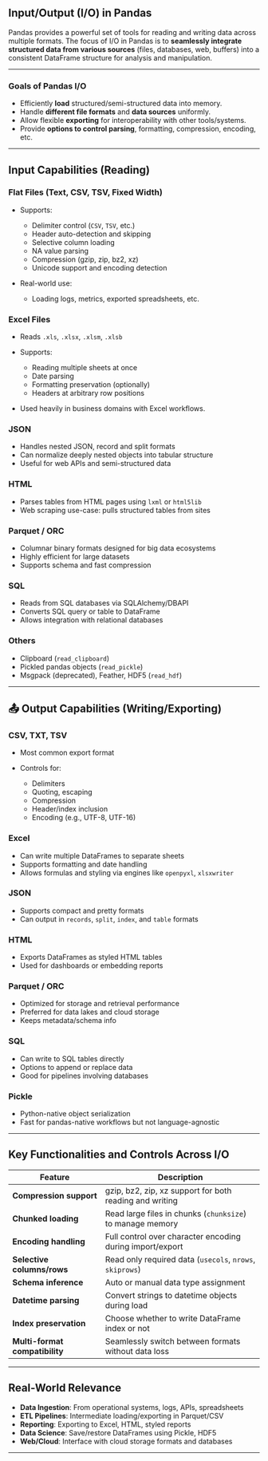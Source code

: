 ## Input/Output (I/O) in Pandas

Pandas provides a powerful set of tools for reading and writing data across multiple formats. The focus of I/O in Pandas is to **seamlessly integrate structured data from various sources** (files, databases, web, buffers) into a consistent DataFrame structure for analysis and manipulation.

---

### **Goals of Pandas I/O**

* Efficiently **load** structured/semi-structured data into memory.
* Handle **different file formats** and **data sources** uniformly.
* Allow flexible **exporting** for interoperability with other tools/systems.
* Provide **options to control parsing**, formatting, compression, encoding, etc.

---

## **Input Capabilities (Reading)**

### Flat Files (Text, CSV, TSV, Fixed Width)

* Supports:

  * Delimiter control (`CSV`, `TSV`, etc.)
  * Header auto-detection and skipping
  * Selective column loading
  * NA value parsing
  * Compression (gzip, zip, bz2, xz)
  * Unicode support and encoding detection
* Real-world use:

  * Loading logs, metrics, exported spreadsheets, etc.

### Excel Files

* Reads `.xls`, `.xlsx`, `.xlsm`, `.xlsb`
* Supports:

  * Reading multiple sheets at once
  * Date parsing
  * Formatting preservation (optionally)
  * Headers at arbitrary row positions
* Used heavily in business domains with Excel workflows.

### JSON

* Handles nested JSON, record and split formats
* Can normalize deeply nested objects into tabular structure
* Useful for web APIs and semi-structured data

### HTML

* Parses tables from HTML pages using `lxml` or `html5lib`
* Web scraping use-case: pulls structured tables from sites

### Parquet / ORC

* Columnar binary formats designed for big data ecosystems
* Highly efficient for large datasets
* Supports schema and fast compression

### SQL

* Reads from SQL databases via SQLAlchemy/DBAPI
* Converts SQL query or table to DataFrame
* Allows integration with relational databases

### Others

* Clipboard (`read_clipboard`)
* Pickled pandas objects (`read_pickle`)
* Msgpack (deprecated), Feather, HDF5 (`read_hdf`)

---

## 📤 **Output Capabilities (Writing/Exporting)**

### CSV, TXT, TSV

* Most common export format
* Controls for:

  * Delimiters
  * Quoting, escaping
  * Compression
  * Header/index inclusion
  * Encoding (e.g., UTF-8, UTF-16)

### Excel

* Can write multiple DataFrames to separate sheets
* Supports formatting and date handling
* Allows formulas and styling via engines like `openpyxl`, `xlsxwriter`

### JSON

* Supports compact and pretty formats
* Can output in `records`, `split`, `index`, and `table` formats

### HTML

* Exports DataFrames as styled HTML tables
* Used for dashboards or embedding reports

### Parquet / ORC

* Optimized for storage and retrieval performance
* Preferred for data lakes and cloud storage
* Keeps metadata/schema info

### SQL

* Can write to SQL tables directly
* Options to append or replace data
* Good for pipelines involving databases

### Pickle

* Python-native object serialization
* Fast for pandas-native workflows but not language-agnostic

---

## **Key Functionalities and Controls Across I/O**

| Feature                        | Description                                               |
| ------------------------------ | --------------------------------------------------------- |
| **Compression support**        | gzip, bz2, zip, xz support for both reading and writing   |
| **Chunked loading**            | Read large files in chunks (`chunksize`) to manage memory |
| **Encoding handling**          | Full control over character encoding during import/export |
| **Selective columns/rows**     | Read only required data (`usecols`, `nrows`, `skiprows`)  |
| **Schema inference**           | Auto or manual data type assignment                       |
| **Datetime parsing**           | Convert strings to datetime objects during load           |
| **Index preservation**         | Choose whether to write DataFrame index or not            |
| **Multi-format compatibility** | Seamlessly switch between formats without data loss       |

---

## Real-World Relevance

* **Data Ingestion**: From operational systems, logs, APIs, spreadsheets
* **ETL Pipelines**: Intermediate loading/exporting in Parquet/CSV
* **Reporting**: Exporting to Excel, HTML, styled reports
* **Data Science**: Save/restore DataFrames using Pickle, HDF5
* **Web/Cloud**: Interface with cloud storage formats and databases

---
